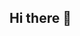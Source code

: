 ## Hi there 👋

<!--
**chstein4/chstein4** is a ✨ _special_ ✨ repository because its `README.md` (this file) appears on your GitHub profile.
[<img src='https://cdn.jsdelivr.net/npm/simple-icons@3.0.1/icons/github.svg' alt='github' height='40'>](https://github.com/chstein4)  


 ![GitHub stats](https://github-readme-stats.vercel.app/api?username=chstein4&show_icons=true) [![Top Langs](https://github-readme-stats.vercel.app/api/top-langs/?username=chstein4&layout=compact&exclude_repo=ME6408)](https://github.com/chstein4/github-readme-stats)


Here are some ideas to get you started:

- 🔭 I’m currently working on ...
- 🌱 I’m currently learning ...
- 👯 I’m looking to collaborate on ...
- 🤔 I’m looking for help with ...
- 💬 Ask me about ...
- 📫 How to reach me: ...
- 😄 Pronouns: ...
- ⚡ Fun fact: ...
-->
